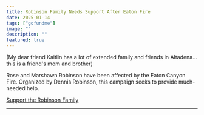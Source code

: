 ```yaml
---
title: Robinson Family Needs Support After Eaton Fire
date: 2025-01-14
tags: ["gofundme"]
image: ""
description: ""
featured: true
---
```


(My dear friend Kaitlin has a lot of extended family and friends in Altadena... this is a friend's mom and brother)

Rose and Marshawn Robinson have been affected by the Eaton Canyon Fire. Organized by Dennis Robinson, this campaign seeks to provide much-needed help.

[Support the Robinson Family](https://www.gofundme.com/f/support-rose-and-marshawn-robinson-after-eaton-canyon-fire)

---
